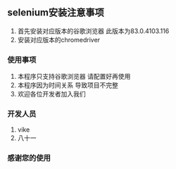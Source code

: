 ## selenium安装注意事项

1.  首先安装对应版本的谷歌浏览器 此版本为83.0.4103.116
2. 安装对应版本的chromedriver 

### 使用事项

1. 本程序只支持谷歌浏览器 请配置好再使用
2. 本程序因为时间关系 导致项目不完整 
3. 欢迎各位开发者加入我们

### 开发人员

1. vike
2. 八十一

### 感谢您的使用


